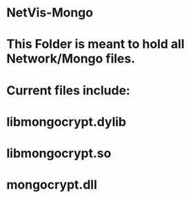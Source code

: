 # NetVis-Mongo
# This Folder is meant to hold all Network/Mongo files.
# Current files include:
# libmongocrypt.dylib
# libmongocrypt.so
# mongocrypt.dll
